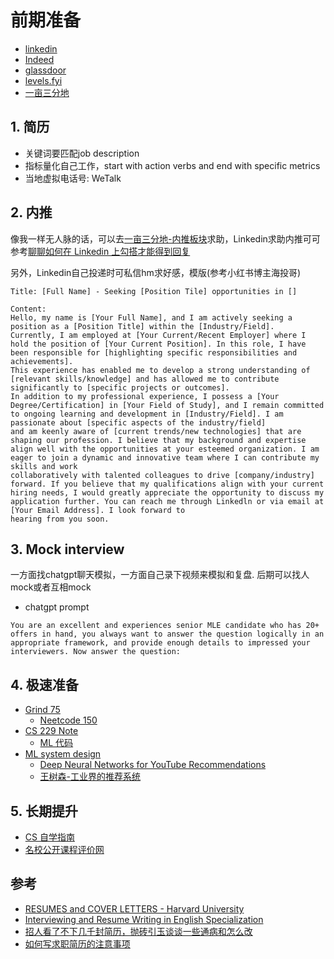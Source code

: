 # 前期准备

- [linkedin](https://www.linkedin.com/)
- [Indeed](https://indeed.com/)
- [glassdoor](https://www.glassdoor.com/)
- [levels.fyi](https://www.levels.fyi/)
- [一亩三分地](https://www.1point3acres.com/bbs/forum-145-1.html)


## 1. 简历
- 关键词要匹配job description
- 指标量化自己工作，start with action verbs and end with specific metrics
- 当地虚拟电话号: WeTalk


## 2. 内推
像我一样无人脉的话，可以去[一亩三分地-内推板块](https://www.1point3acres.com/bbs/forum-198-1.html)求助，Linkedin求助内推可可参考[聊聊如何在 Linkedin 上勾搭才能得到回复](https://www.1point3acres.com/bbs/thread-664124-1-1.html)

另外，Linkedin自己投递时可私信hm求好感，模版(参考小红书博主海投哥)
```text
Title: [Full Name] - Seeking [Position Tile] opportunities in []

Content:
Hello, my name is [Your Full Name], and I am actively seeking a position as a [Position Title] within the [Industry/Field].
Currently, I am employed at [Your Current/Recent Employer] where I hold the position of [Your Current Position]. In this role, I have been responsible for [highlighting specific responsibilities and achievements]. 
This experience has enabled me to develop a strong understanding of [relevant skills/knowledge] and has allowed me to contribute significantly to [specific projects or outcomes].
In addition to my professional experience, I possess a [Your Degree/Certification] in [Your Field of Study], and I remain committed to ongoing learning and development in [Industry/Field]. I am passionate about [specific aspects of the industry/field]
and am keenly aware of [current trends/new technologies] that are shaping our profession. I believe that my background and expertise align well with the opportunities at your esteemed organization. I am eager to join a dynamic and innovative team where I can contribute my skills and work
collaboratively with talented colleagues to drive [company/industry] forward. If you believe that my qualifications align with your current hiring needs, I would greatly appreciate the opportunity to discuss my application further. You can reach me through Linkedln or via email at [Your Email Address]. I look forward to
hearing from you soon.
```


## 3. Mock interview

一方面找chatgpt聊天模拟，一方面自己录下视频来模拟和复盘. 后期可以找人mock或者互相mock

- chatgpt prompt
```text
You are an excellent and experiences senior MLE candidate who has 20+ offers in hand, you always want to answer the question logically in an appropriate framework, and provide enough details to impressed your interviewers. Now answer the question: 
```

## 4. 极速准备
- [Grind 75](https://www.techinterviewhandbook.org/grind75/)
  - [Neetcode 150](https://neetcode.io/practice)  
- [CS 229 Note](https://cs229.stanford.edu/main_notes.pdf)
  - [ML 代码](https://github.com/eriklindernoren/ML-From-Scratch)
- [ML system design](https://www.educative.io/courses/machine-learning-system-design/)
  - [Deep Neural Networks for YouTube Recommendations](https://static.googleusercontent.com/media/research.google.com/en//pubs/archive/45530.pdf)
  - [王树森-工业界的推荐系统](https://github.com/wangshusen/RecommenderSystem)


## 5. 长期提升
- [CS 自学指南](https://github.com/PKUFlyingPig/cs-self-learning)
- [名校公开课程评价网](https://github.com/conanhujinming/comments-for-awesome-courses)


## 参考
- [RESUMES and COVER LETTERS - Harvard University](https://hwpi.harvard.edu/files/ocs/files/hes-resume-cover-letter-guide.pdf)
- [Interviewing and Resume Writing in English Specialization](https://www.coursera.org/specializations/english-interview-resume)
- [招人看了不下几千封简历，抛砖引玉谈谈一些通病和怎么改](https://www.1point3acres.com/bbs/forum.php?mod=viewthread&tid=1028155)
- [如何写求职简历的注意事项](https://www.1point3acres.com/bbs/thread-187005-1-1.html)
